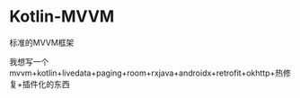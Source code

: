 # Kotlin-MVVM
标准的MVVM框架





我想写一个 mvvm+kotlin+livedata+paging+room+rxjava+androidx+retrofit+okhttp+热修复+插件化的东西

